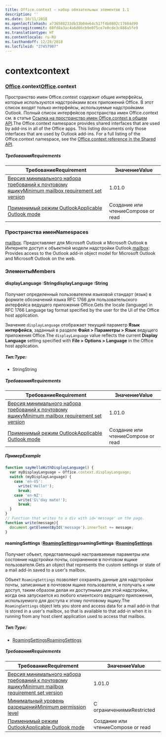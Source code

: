 ```yaml
---
title: Office.context — набор обязательных элементов 1.1
description: ''
ms.date: 10/11/2018
ms.openlocfilehash: a736588233db33b04e64c517f4b0802c17084d99
ms.sourcegitcommit: 60fd8a3ac4a6d66cb9e075ce7e0cde3c888a5fe9
ms.translationtype: HT
ms.contentlocale: ru-RU
ms.lasthandoff: 12/28/2018
ms.locfileid: "27457987"
---
```

# <a name="context"></a><span data-ttu-id="4eb31-102">context</span><span class="sxs-lookup"><span data-stu-id="4eb31-102">context</span></span>

### <a name="officeofficemdcontext"></a><span data-ttu-id="4eb31-103">[Office](Office.md).context</span><span class="sxs-lookup"><span data-stu-id="4eb31-103">[Office](Office.md).context</span></span>

<span data-ttu-id="4eb31-p101">Пространство имен Office.context содержит общие интерфейсы, которые используются надстройками всех приложений Office. В этот список входят только интерфейсы, используемые надстройками Outlook. Полный список интерфейсов пространства имен Office.context см. в статье [Ссылка на пространство имен Office.context в общем API](/javascript/api/office/office.context).</span><span class="sxs-lookup"><span data-stu-id="4eb31-p101">The Office.context namespace provides shared interfaces that are used by add-ins in all of the Office apps. This listing documents only those interfaces that are used by Outlook add-ins. For a full listing of the Office.context namespace, see the [Office.context reference in the Shared API](/javascript/api/office/office.context).</span></span>


##### <a name="requirements"></a><span data-ttu-id="4eb31-106">Требования</span><span class="sxs-lookup"><span data-stu-id="4eb31-106">Requirements</span></span>

|<span data-ttu-id="4eb31-107">Требование</span><span class="sxs-lookup"><span data-stu-id="4eb31-107">Requirement</span></span>| <span data-ttu-id="4eb31-108">Значение</span><span class="sxs-lookup"><span data-stu-id="4eb31-108">Value</span></span>|
|---|---|
|[<span data-ttu-id="4eb31-109">Версия минимального набора требований к почтовому ящику</span><span class="sxs-lookup"><span data-stu-id="4eb31-109">Minimum mailbox requirement set version</span></span>](/office/dev/add-ins/reference/requirement-sets/outlook-api-requirement-sets)| <span data-ttu-id="4eb31-110">1.0</span><span class="sxs-lookup"><span data-stu-id="4eb31-110">1.0</span></span>|
|[<span data-ttu-id="4eb31-111">Применимый режим Outlook</span><span class="sxs-lookup"><span data-stu-id="4eb31-111">Applicable Outlook mode</span></span>](https://docs.microsoft.com/outlook/add-ins/#extension-points)| <span data-ttu-id="4eb31-112">Создание или чтение</span><span class="sxs-lookup"><span data-stu-id="4eb31-112">Compose or read</span></span>|

### <a name="namespaces"></a><span data-ttu-id="4eb31-113">Пространства имен</span><span class="sxs-lookup"><span data-stu-id="4eb31-113">Namespaces</span></span>

<span data-ttu-id="4eb31-114">[mailbox](office.context.mailbox.md). Предоставляет для Microsoft Outlook и Microsoft Outlook в Интернете доступ к объектной модели надстройки Outlook.</span><span class="sxs-lookup"><span data-stu-id="4eb31-114">[mailbox](office.context.mailbox.md): Provides access to the Outlook add-in object model for Microsoft Outlook and Microsoft Outlook on the web.</span></span>

### <a name="members"></a><span data-ttu-id="4eb31-115">Элементы</span><span class="sxs-lookup"><span data-stu-id="4eb31-115">Members</span></span>

####  <a name="displaylanguage-string"></a><span data-ttu-id="4eb31-116">displayLanguage :String</span><span class="sxs-lookup"><span data-stu-id="4eb31-116">displayLanguage :String</span></span>

<span data-ttu-id="4eb31-117">Получает определенный пользователем языковой стандарт (язык) в формате обозначений языка RFC 1766 для пользовательского интерфейса ведущего приложения Office.</span><span class="sxs-lookup"><span data-stu-id="4eb31-117">Gets the locale (language) in RFC 1766 Language tag format specified by the user for the UI of the Office host application.</span></span>

<span data-ttu-id="4eb31-118">Значение `displayLanguage` отображает текущий параметр **Язык интерфейса**, заданный в разделе **Файл > Параметры > Язык** ведущего приложения Office.</span><span class="sxs-lookup"><span data-stu-id="4eb31-118">The `displayLanguage` value reflects the current **Display Language** setting specified with **File > Options > Language** in the Office host application.</span></span>

##### <a name="type"></a><span data-ttu-id="4eb31-119">Тип:</span><span class="sxs-lookup"><span data-stu-id="4eb31-119">Type:</span></span>

*   <span data-ttu-id="4eb31-120">String</span><span class="sxs-lookup"><span data-stu-id="4eb31-120">String</span></span>

##### <a name="requirements"></a><span data-ttu-id="4eb31-121">Требования</span><span class="sxs-lookup"><span data-stu-id="4eb31-121">Requirements</span></span>

|<span data-ttu-id="4eb31-122">Требование</span><span class="sxs-lookup"><span data-stu-id="4eb31-122">Requirement</span></span>| <span data-ttu-id="4eb31-123">Значение</span><span class="sxs-lookup"><span data-stu-id="4eb31-123">Value</span></span>|
|---|---|
|[<span data-ttu-id="4eb31-124">Версия минимального набора требований к почтовому ящику</span><span class="sxs-lookup"><span data-stu-id="4eb31-124">Minimum mailbox requirement set version</span></span>](/office/dev/add-ins/reference/requirement-sets/outlook-api-requirement-sets)| <span data-ttu-id="4eb31-125">1.0</span><span class="sxs-lookup"><span data-stu-id="4eb31-125">1.0</span></span>|
|[<span data-ttu-id="4eb31-126">Применимый режим Outlook</span><span class="sxs-lookup"><span data-stu-id="4eb31-126">Applicable Outlook mode</span></span>](https://docs.microsoft.com/outlook/add-ins/#extension-points)| <span data-ttu-id="4eb31-127">Создание или чтение</span><span class="sxs-lookup"><span data-stu-id="4eb31-127">Compose or read</span></span>|

##### <a name="example"></a><span data-ttu-id="4eb31-128">Пример</span><span class="sxs-lookup"><span data-stu-id="4eb31-128">Example</span></span>

```js
function sayHelloWithDisplayLanguage() {
  var myDisplayLanguage = Office.context.displayLanguage;
  switch (myDisplayLanguage) {
    case 'en-US':
      write('Hello!');
      break;
    case 'en-NZ':
      write('G\'day mate!');
      break;
  }
}
// Function that writes to a div with id='message' on the page.
function write(message){
  document.getElementById('message').innerText += message;
}
```

####  <a name="roamingsettings-roamingsettingsjavascriptapioutlook11officeroamingsettings"></a><span data-ttu-id="4eb31-129">roamingSettings :[RoamingSettings](/javascript/api/outlook_1_1/office.RoamingSettings)</span><span class="sxs-lookup"><span data-stu-id="4eb31-129">roamingSettings :[RoamingSettings](/javascript/api/outlook_1_1/office.RoamingSettings)</span></span>

<span data-ttu-id="4eb31-130">Получает объект, представляющий настраиваемые параметры или состояние надстройки почты, сохраненное в почтовом ящике пользователя.</span><span class="sxs-lookup"><span data-stu-id="4eb31-130">Gets an object that represents the custom settings or state of a mail add-in saved to a user's mailbox.</span></span>

<span data-ttu-id="4eb31-131">Объект `RoamingSettings` позволяет сохранять данные для надстройки почты, записанные в почтовом ящике пользователя, и получать к ним доступ, таким образом делая их доступными для этой надстройки, когда она запускается из любого клиентского ведущего приложения, используемого для доступа к этому почтовому ящику.</span><span class="sxs-lookup"><span data-stu-id="4eb31-131">The `RoamingSettings` object lets you store and access data for a mail add-in that is stored in a user's mailbox, so that is available to that add-in when it is running from any host client application used to access that mailbox.</span></span>

##### <a name="type"></a><span data-ttu-id="4eb31-132">Тип:</span><span class="sxs-lookup"><span data-stu-id="4eb31-132">Type:</span></span>

*   [<span data-ttu-id="4eb31-133">RoamingSettings</span><span class="sxs-lookup"><span data-stu-id="4eb31-133">RoamingSettings</span></span>](/javascript/api/outlook_1_1/office.RoamingSettings)

##### <a name="requirements"></a><span data-ttu-id="4eb31-134">Требования</span><span class="sxs-lookup"><span data-stu-id="4eb31-134">Requirements</span></span>

|<span data-ttu-id="4eb31-135">Требование</span><span class="sxs-lookup"><span data-stu-id="4eb31-135">Requirement</span></span>| <span data-ttu-id="4eb31-136">Значение</span><span class="sxs-lookup"><span data-stu-id="4eb31-136">Value</span></span>|
|---|---|
|[<span data-ttu-id="4eb31-137">Версия минимального набора требований к почтовому ящику</span><span class="sxs-lookup"><span data-stu-id="4eb31-137">Minimum mailbox requirement set version</span></span>](/office/dev/add-ins/reference/requirement-sets/outlook-api-requirement-sets)| <span data-ttu-id="4eb31-138">1.0</span><span class="sxs-lookup"><span data-stu-id="4eb31-138">1.0</span></span>|
|[<span data-ttu-id="4eb31-139">Минимальный уровень разрешений</span><span class="sxs-lookup"><span data-stu-id="4eb31-139">Minimum permission level</span></span>](https://docs.microsoft.com/outlook/add-ins/understanding-outlook-add-in-permissions)| <span data-ttu-id="4eb31-140">С ограничениями</span><span class="sxs-lookup"><span data-stu-id="4eb31-140">Restricted</span></span>|
|[<span data-ttu-id="4eb31-141">Применимый режим Outlook</span><span class="sxs-lookup"><span data-stu-id="4eb31-141">Applicable Outlook mode</span></span>](https://docs.microsoft.com/outlook/add-ins/#extension-points)| <span data-ttu-id="4eb31-142">Создание или чтение</span><span class="sxs-lookup"><span data-stu-id="4eb31-142">Compose or read</span></span>|